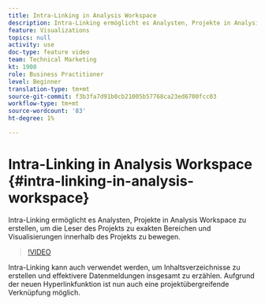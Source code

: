 ```yaml
---
title: Intra-Linking in Analysis Workspace
description: Intra-Linking ermöglicht es Analysten, Projekte in Analysis Workspace zu erstellen, um die Leser des Projektes dazu zu bringen, Bereiche und Visualisierungen innerhalb des Projektes zu exakt zu bestimmen.
feature: Visualizations
topics: null
activity: use
doc-type: feature video
team: Technical Marketing
kt: 1908
role: Business Practitioner
level: Beginner
translation-type: tm+mt
source-git-commit: f3b3fa7d91b0cb21005b57768ca23ed6700fcc03
workflow-type: tm+mt
source-wordcount: '83'
ht-degree: 1%

---
```



# Intra-Linking in Analysis Workspace {#intra-linking-in-analysis-workspace}

Intra-Linking ermöglicht es Analysten, Projekte in Analysis Workspace zu erstellen, um die Leser des Projekts zu exakten Bereichen und Visualisierungen innerhalb des Projekts zu bewegen.

>[!VIDEO](https://video.tv.adobe.com/v/23724/?quality=12)

Intra-Linking kann auch verwendet werden, um Inhaltsverzeichnisse zu erstellen und effektivere Datenmeldungen insgesamt zu erzählen. Aufgrund der neuen Hyperlinkfunktion ist nun auch eine projektübergreifende Verknüpfung möglich.
